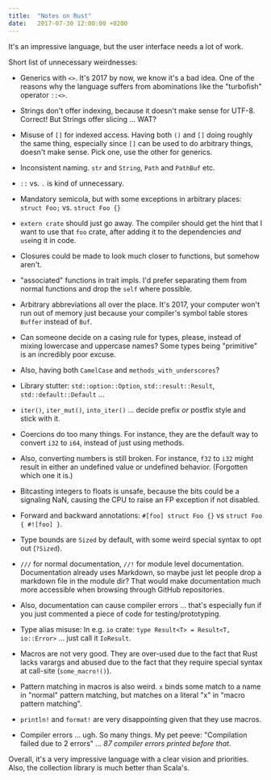 ```yaml
---
title:  "Notes on Rust"
date:   2017-07-30 12:00:00 +0200
---
```


It's an impressive language, but the user interface needs a lot of work.

Short list of unnecessary weirdnesses:

- Generics with `<>`. It's 2017 by now, we know it's a bad idea.
  One of the reasons why the language suffers from abominations like the "turbofish" operator `::<>`.

- Strings don't offer indexing, because it doesn't make sense for UTF-8. Correct! But Strings offer slicing ... WAT?

- Misuse of `[]` for indexed access. Having both `()` and `[]` doing roughly the same thing,
  especially since `[]` can be used to do arbitrary things, doesn't make sense.
  Pick one, use the other for generics.

- Inconsistent naming. `str` and `String`, `Path` and `PathBuf` etc.

- `::` vs. `.` is kind of unnecessary.

- Mandatory semicola, but with some exceptions in arbitrary places:
  `struct Foo;` vs. `struct Foo {}`

- `extern crate` should just go away.
  The compiler should get the hint that I want to use that `foo` crate, after adding it to the dependencies _and_ `use`ing it in code.

- Closures could be made to look much closer to functions, but somehow aren't.

- "associated" functions in trait impls. I'd prefer separating them from normal functions and drop the `self` where possible.

- Arbitrary abbreviations all over the place.
  It's 2017, your computer won't run out of memory just because your compiler's symbol table stores `Buffer` instead of `Buf`.

- Can someone decide on a casing rule for types, please, instead of mixing lowercase and uppercase names?
  Some types being "primitive" is an incredibly poor excuse.

- Also, having both `CamelCase` and `methods_with_underscores`?

- Library stutter: `std::option::Option`, `std::result::Result`, `std::default::Default` ...

- `iter()`, `iter_mut()`, `into_iter()` ... decide prefix _or_ postfix style and stick with it.

- Coercions do too many things.
  For instance, they are the default way to convert `i32` to `i64`, instead of just using methods.

- Also, converting numbers is still broken.
  For instance, `f32` to `i32` might result in either an undefined value or undefined behavior. (Forgotten which one it is.)

- Bitcasting integers to floats is unsafe, because the bits could be a signaling NaN, causing the CPU to raise an FP exception if not disabled.

- Forward and backward annotations: `#[foo] struct Foo {}` vs `struct Foo { #![foo] }`.

- Type bounds are `Sized` by default, with some weird special syntax to opt out (`?Sized`).

- `///` for normal documentation, `//!` for module level documentation.
  Documentation already uses Markdown, so maybe just let people drop a markdown file in the module dir?
  That would make documentation much more accessible when browsing through GitHub repositories.

- Also, documentation can cause compiler errors ... that's especially fun if you just commented a piece of code for testing/prototyping.

- Type alias misuse: In e.g. `io` crate: `type Result<T> = Result<T, io::Error>` ... just call it `IoResult`.

- Macros are not very good.
  They are over-used due to the fact that Rust lacks varargs and abused due to the fact that they require special syntax at call-site (`some_macro!()`).

- Pattern matching in macros is also weird.
  `x` binds some match to a name in "normal" pattern matching, but matches on a literal "x" in "macro pattern matching".

- `println!` and `format!` are very disappointing given that they use macros.

- Compiler errors ... ugh. So many things. My pet peeve: "Compilation failed due to 2 errors" ... _87 compiler errors printed before that_.

Overall, it's a very impressive language with a clear vision and priorities. Also, the collection library is much better than Scala's.
